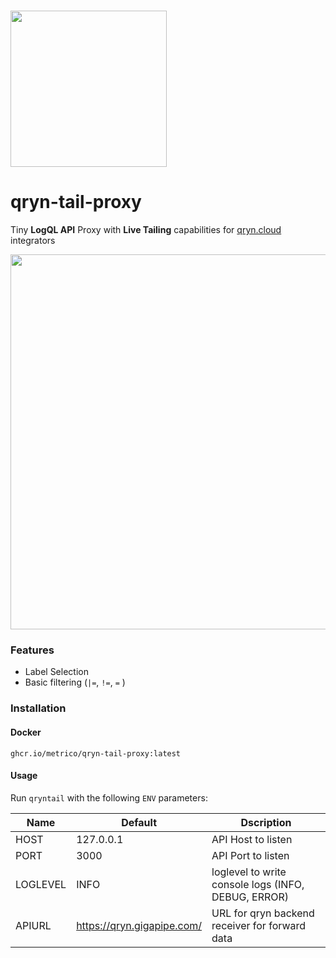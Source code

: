 
# <a href="https://qryn.dev" target="_blank"><img src='https://user-images.githubusercontent.com/1423657/218816262-e0e8d7ad-44d0-4a7d-9497-0d383ed78b83.png' width=250></a>

# qryn-tail-proxy

Tiny **LogQL API** Proxy with **Live Tailing** capabilities for [qryn.cloud](https://qryn.cloud) integrators

<img src="https://user-images.githubusercontent.com/1423657/226195413-5a21cc5d-3f88-4f8f-a34d-c4586d36847d.png" width=600>



### Features
- Label Selection
- Basic filtering (`|=`, `!=`, `=` )

### Installation

#### Docker
```
ghcr.io/metrico/qryn-tail-proxy:latest
```

#### Usage

Run `qryntail` with the following `ENV` parameters:

| Name | Default | Dscription                                          |
| --- | --- |-----------------------------------------------------|
| HOST | 127.0.0.1 | API Host to listen                                      |
| PORT | 3000 | API Port to listen                                      |
| LOGLEVEL | INFO | loglevel to write console logs (INFO, DEBUG, ERROR) |
| APIURL | https://qryn.gigapipe.com/ | URL for qryn backend receiver for forward data |
